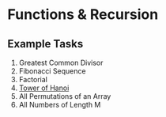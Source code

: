 # Functions & Recursion
## Example Tasks
1. Greatest Common Divisor
2. Fibonacci Sequence
3. Factorial
4. [Tower of Hanoi](https://vjudge.net/problem/CSES-2165)
5. All Permutations of an Array <!--https://leetcode.com/problems/permutations/-->
6. All Numbers of Length M
<!--https://leetcode.com/problems/find-unique-binary-string/description/-->